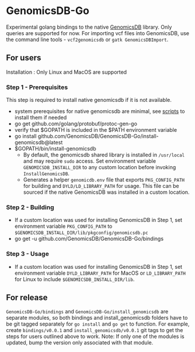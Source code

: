 # GenomicsDB-Go
Experimental golang bindings to the native [GenomicsDB](https://github.com/GenomicsDB/GenomicsDB) library. Only queries are supported for now. For importing vcf files into GenomicsDB, use the command line tools - `vcf2genomicsdb` or `gatk GenomicsDBImport`.

## For users
Installation : Only Linux and MacOS are supported
### Step 1 - Prerequisites
This step is required to install native genomicsdb if it is not available.
- system prerequisites for native genomicsdb are minimal, see [scripts](https://github.com/GenomicsDB/GenomicsDB/tree/master/scripts/prereqs/system) to install them if needed
- go get github.com/golang/protobuf/protoc-gen-go
- verify that $GOPATH is included in the $PATH environment variable
- go install github.com/GenomicsDB/GenomicsDB-Go/install-genomicsdb@latest
- $GOPATH/bin/install-genomicsdb
  - By default, the genomicsdb shared library is installed in `/usr/local` and may require `sudo` access. Set environment variable `GENOMICSDB_INSTALL_DIR` to any custom location before invoking `InstallGenomicsDB`.
  - Generates a helper `genomicdb.env` file that exports `PKG_CONFIG_PATH` for building and `DYLD/LD_LIBRARY_PATH` for usage. This file can be sourced if the native GenomicsDB was installed in a custom location.
### Step 2 - Building
- If a custom location was used for installing GenomicsDB in Step 1, set environment variable `PKG_CONFIG_PATH` to `$GENOMICSDB_INSTALL_DIR/lib/pkgconfig/genomicsdb.pc`
- go get -u github.com/GenomicsDB/GenomicsDB-Go/bindings
### Step 3 - Usage
- If a custom location was used for installing GenomicsDB in Step 1, set environment variable `DYLD_LIBRARY_PATH` for MacOS or `LD_LIBRARY_PATH` for Linux to include `$GENOMICSDB_INSTALL_DIR/lib`.

## For release
`GenomicsDB-Go/bindings` and `GenomicsDB-Go/install_genomicsdb` are separate modules, so both bindings and install_genomicsdb folders have to be git tagged separately for `go install` and `go get` to function. For example, create `bindings/v0.0.1` and `install_genomicsdb/v0.0.1` git tags to get the steps for users outlined above to work. Note: If only one of the modules is updated, bump the version only associated with that module.

